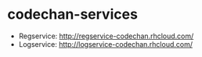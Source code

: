 # codechan-services

- Regservice: http://regservice-codechan.rhcloud.com/
- Logservice: http://logservice-codechan.rhcloud.com/
